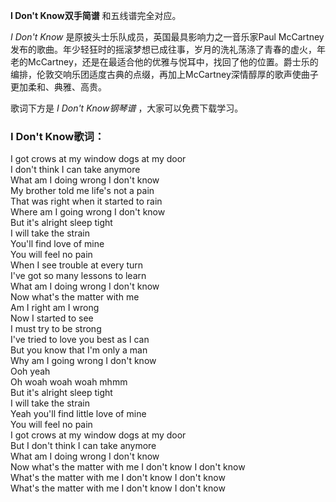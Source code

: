 

**I Don't Know双手简谱** 和五线谱完全对应。

_I Don't Know_ 是原披头士乐队成员，英国最具影响力之一音乐家Paul
McCartney发布的歌曲。年少轻狂时的摇滚梦想已成往事，岁月的洗礼荡涤了青春的虚火，年老的McCartney，还是在最适合他的优雅与悦耳中，找回了他的位置。爵士乐的编排，伦敦交响乐团适度古典的点缀，再加上McCartney深情醇厚的歌声使曲子更加柔和、典雅、高贵。

歌词下方是 _I Don't Know钢琴谱_ ，大家可以免费下载学习。

### I Don't Know歌词：

I got crows at my window dogs at my door  
I don't think I can take anymore  
What am I doing wrong I don't know  
My brother told me life's not a pain  
That was right when it started to rain  
Where am I going wrong I don't know  
But it's alright sleep tight  
I will take the strain  
You'll find love of mine  
You will feel no pain  
When I see trouble at every turn  
I've got so many lessons to learn  
What am I doing wrong I don't know  
Now what's the matter with me  
Am I right am I wrong  
Now I started to see  
I must try to be strong  
I've tried to love you best as I can  
But you know that I'm only a man  
Why am I going wrong I don't know  
Ooh yeah  
Oh woah woah woah mhmm  
But it's alright sleep tight  
I will take the strain  
Yeah you'll find little love of mine  
You will feel no pain  
I got crows at my window dogs at my door  
But I don't think I can take anymore  
What am I doing wrong I don't know  
Now what's the matter with me I don't know I don't know  
What's the matter with me I don't know I don't know  
What's the matter with me I don't know I don't know

